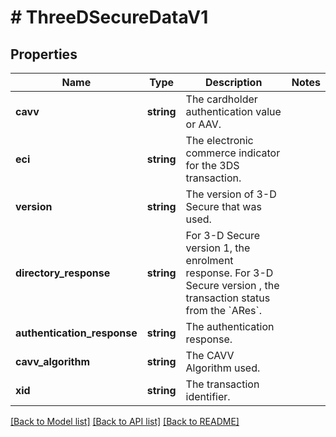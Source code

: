 # # ThreeDSecureDataV1

## Properties

Name | Type | Description | Notes
------------ | ------------- | ------------- | -------------
**cavv** | **string** | The cardholder authentication value or AAV. |
**eci** | **string** | The electronic commerce indicator for the 3DS transaction. |
**version** | **string** | The version of 3-D Secure that was used. |
**directory_response** | **string** | For 3-D Secure version 1, the enrolment response. For 3-D Secure version , the transaction status from the &#x60;ARes&#x60;. |
**authentication_response** | **string** | The authentication response. |
**cavv_algorithm** | **string** | The CAVV Algorithm used. |
**xid** | **string** | The transaction identifier. |

[[Back to Model list]](../../README.md#models) [[Back to API list]](../../README.md#endpoints) [[Back to README]](../../README.md)
